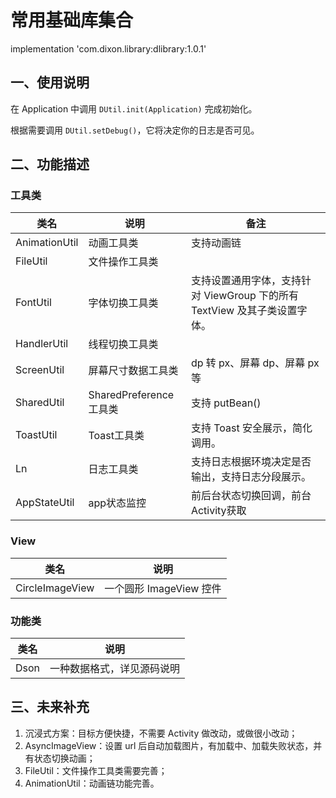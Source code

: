# 常用基础库集合

implementation 'com.dixon.library:dlibrary:1.0.1'

## 一、使用说明

在 Application 中调用 `DUtil.init(Application)` 完成初始化。

根据需要调用 `DUtil.setDebug()`，它将决定你的日志是否可见。

## 二、功能描述

### 工具类

类名|说明|备注
---|---|---
AnimationUtil|动画工具类|支持动画链
FileUtil|文件操作工具类|
FontUtil|字体切换工具类|支持设置通用字体，支持针对 ViewGroup 下的所有 TextView 及其子类设置字体。
HandlerUtil|线程切换工具类|
ScreenUtil|屏幕尺寸数据工具类|dp 转 px、屏幕 dp、屏幕 px 等
SharedUtil|SharedPreference工具类|支持 putBean()
ToastUtil|Toast工具类|支持 Toast 安全展示，简化调用。
Ln|日志工具类|支持日志根据环境决定是否输出，支持日志分段展示。
AppStateUtil|app状态监控|前后台状态切换回调，前台Activity获取

### View

类名|说明
---|---
CircleImageView|一个圆形 ImageView 控件

### 功能类

类名|说明
---|---
Dson|一种数据格式，详见源码说明


## 三、未来补充

1. 沉浸式方案：目标方便快捷，不需要 Activity 做改动，或做很小改动；
2. AsyncImageView：设置 url 后自动加载图片，有加载中、加载失败状态，并有状态切换动画；
3. FileUtil：文件操作工具类需要完善；
4. AnimationUtil：动画链功能完善。



